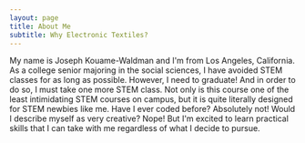 ```yaml
---
layout: page
title: About Me
subtitle: Why Electronic Textiles?
---
```


My name is Joseph Kouame-Waldman and I'm from Los Angeles, California. As a college senior majoring in the social sciences, I have avoided STEM classes for as long as possible. However, I need to graduate! And in order to do so, I must take one more STEM class. Not only is this course one of the least intimidating STEM courses on campus, but it is quite literally designed for STEM newbies like me. Have I ever coded before? Absolutely not! Would I describe myself as very creative? Nope! But I'm excited to learn practical skills that I can take with me regardless of what I decide to pursue.








